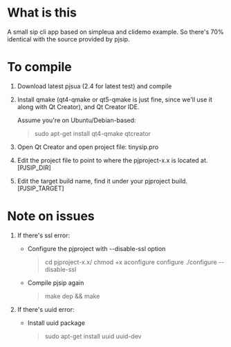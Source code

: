 # What is this

A small sip cli app based on simpleua and clidemo example. So there's 70% identical with the source provided by pjsip.

# To compile

1. Download latest pjsua (2.4 for latest test) and compile

2. Install qmake (qt4-qmake or qt5-qmake is just fine, since we'll use it along with Qt Creator), and Qt Creator IDE.

	Assume you're on Ubuntu/Debian-based:

	> sudo apt-get install qt4-qmake qtcreator

3. Open Qt Creator and open project file: tinysip.pro

4. Edit the project file to point to where the pjproject-x.x is located at. [PJSIP_DIR]

5. Edit the target build name, find it under your pjproject build. [PJSIP_TARGET]

# Note on issues

1. If there's ssl error:
	- Configure the pjproject with --disable-ssl option

		> cd pjproject-x.x/
		> chmod +x aconfigure configure
		> ./configure --disable-ssl

	- Compile pjsip again
	
		> make dep && make

2. If there's uuid error:
	- Install uuid package

		> sudo apt-get install uuid uuid-dev

